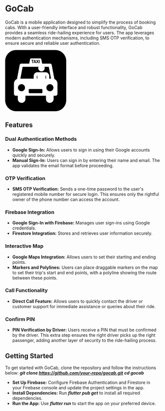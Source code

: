 # GoCab

GoCab is a mobile application designed to simplify the process of booking cabs. With a user-friendly interface and robust functionality, GoCab provides a seamless ride-hailing experience for users. The app leverages modern authentication mechanisms, including SMS OTP verification, to ensure secure and reliable user authentication.


![LOGO](https://github.com/athullya-mol/GoCab/blob/main/assets/gocab.png)

## Features
### Dual Authentication Methods
- **Google Sign-In:** Allows users to sign in using their Google accounts quickly and securely.
- **Manual Sign-In:** Users can sign in by entering their name and email. The app validates the email format before proceeding.
### OTP Verification
- **SMS OTP Verification:** Sends a one-time password to the user's registered mobile number for secure login. This ensures only the rightful owner of the phone number can access the account.
### Firebase Integration
- **Google Sign-In with Firebase:** Manages user sign-ins using Google credentials.
- **Firestore Integration:** Stores and retrieves user information securely.
### Interactive Map
- **Google Maps Integration:** Allows users to set their starting and ending points.
- **Markers and Polylines:** Users can place draggable markers on the map to set their trip's start and end points, with a polyline showing the route between these points.
### Call Functionality
- **Direct Call Feature:** Allows users to quickly contact the driver or customer support for immediate assistance or queries about their ride.
### Confirm PIN
- **PIN Verification by Driver:** Users receive a PIN that must be confirmed by the driver. This extra step ensures the right driver picks up the right passenger, adding another layer of security to the ride-hailing process.
## Getting Started
To get started with GoCab, clone the repository and follow the instructions below:
***git clone https://github.com/your-repo/gocab.git***
***cd gocab***
- **Set Up Firebase:** Configure Firebase Authentication and Firestore in your Firebase console and update the project settings in the app.
- **Install Dependencies:** Run ***flutter pub get*** to install all required dependencies.
- **Run the App:** Use ***flutter run*** to start the app on your preferred device.
